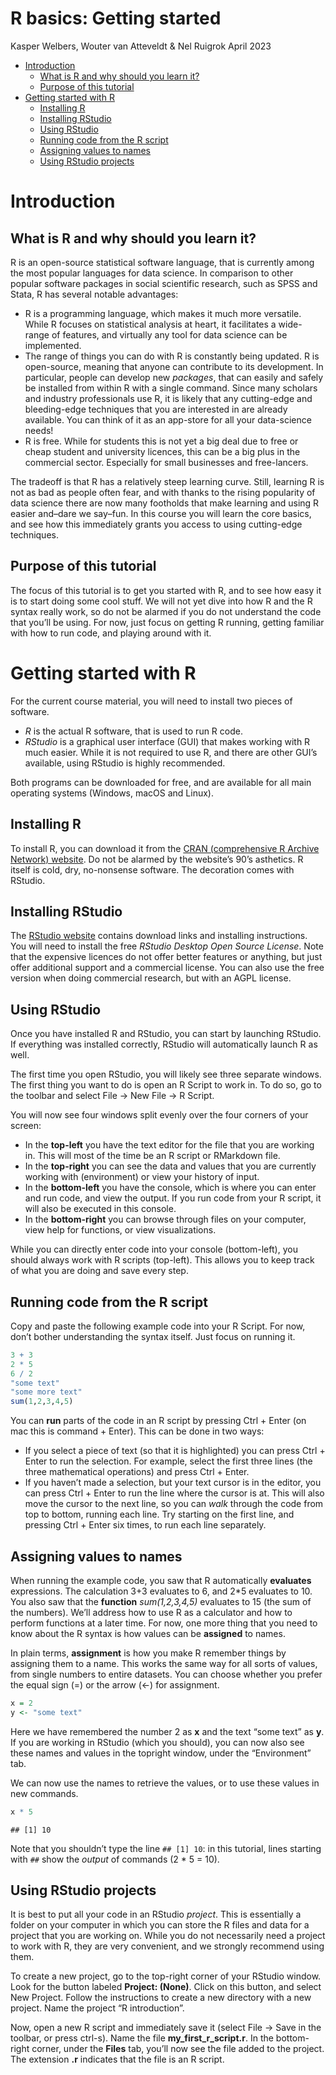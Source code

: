 R basics: Getting started
================
Kasper Welbers, Wouter van Atteveldt & Nel Ruigrok
April 2023

- [Introduction](#introduction)
  - [What is R and why should you learn
    it?](#what-is-r-and-why-should-you-learn-it)
  - [Purpose of this tutorial](#purpose-of-this-tutorial)
- [Getting started with R](#getting-started-with-r)
  - [Installing R](#installing-r)
  - [Installing RStudio](#installing-rstudio)
  - [Using RStudio](#using-rstudio)
  - [Running code from the R script](#running-code-from-the-r-script)
  - [Assigning values to names](#assigning-values-to-names)
  - [Using RStudio projects](#using-rstudio-projects)

# Introduction

## What is R and why should you learn it?

R is an open-source statistical software language, that is currently
among the most popular languages for data science. In comparison to
other popular software packages in social scientific research, such as
SPSS and Stata, R has several notable advantages:

- R is a programming language, which makes it much more versatile. While
  R focuses on statistical analysis at heart, it facilitates a
  wide-range of features, and virtually any tool for data science can be
  implemented.
- The range of things you can do with R is constantly being updated. R
  is open-source, meaning that anyone can contribute to its development.
  In particular, people can develop new *packages*, that can easily and
  safely be installed from within R with a single command. Since many
  scholars and industry professionals use R, it is likely that any
  cutting-edge and bleeding-edge techniques that you are interested in
  are already available. You can think of it as an app-store for all
  your data-science needs!
- R is free. While for students this is not yet a big deal due to free
  or cheap student and university licences, this can be a big plus in
  the commercial sector. Especially for small businesses and
  free-lancers.

The tradeoff is that R has a relatively steep learning curve. Still,
learning R is not as bad as people often fear, and with thanks to the
rising popularity of data science there are now many footholds that make
learning and using R easier and–dare we say–fun. In this course you will
learn the core basics, and see how this immediately grants you access to
using cutting-edge techniques.

## Purpose of this tutorial

The focus of this tutorial is to get you started with R, and to see how
easy it is to start doing some cool stuff. We will not yet dive into how
R and the R syntax really work, so do not be alarmed if you do not
understand the code that you’ll be using. For now, just focus on getting
R running, getting familiar with how to run code, and playing around
with it.

# Getting started with R

For the current course material, you will need to install two pieces of
software.

- *R* is the actual R software, that is used to run R code.
- *RStudio* is a graphical user interface (GUI) that makes working with
  R much easier. While it is not required to use R, and there are other
  GUI’s available, using RStudio is highly recommended.

Both programs can be downloaded for free, and are available for all main
operating systems (Windows, macOS and Linux).

## Installing R

To install R, you can download it from the [CRAN (comprehensive R
Archive Network) website](https://cran.r-project.org/). Do not be
alarmed by the website’s 90’s asthetics. R itself is cold, dry,
no-nonsense software. The decoration comes with RStudio.

## Installing RStudio

The [RStudio website](https://www.rstudio.com/) contains download links
and installing instructions. You will need to install the free *RStudio
Desktop Open Source License*. Note that the expensive licences do not
offer better features or anything, but just offer additional support and
a commercial license. You can also use the free version when doing
commercial research, but with an AGPL license.

## Using RStudio

Once you have installed R and RStudio, you can start by launching
RStudio. If everything was installed correctly, RStudio will
automatically launch R as well.

The first time you open RStudio, you will likely see three separate
windows. The first thing you want to do is open an R Script to work in.
To do so, go to the toolbar and select File -\> New File -\> R Script.

You will now see four windows split evenly over the four corners of your
screen:

- In the **top-left** you have the text editor for the file that you are
  working in. This will most of the time be an R script or RMarkdown
  file.
- In the **top-right** you can see the data and values that you are
  currently working with (environment) or view your history of input.
- In the **bottom-left** you have the console, which is where you can
  enter and run code, and view the output. If you run code from your R
  script, it will also be executed in this console.
- In the **bottom-right** you can browse through files on your computer,
  view help for functions, or view visualizations.

While you can directly enter code into your console (bottom-left), you
should always work with R scripts (top-left). This allows you to keep
track of what you are doing and save every step.

## Running code from the R script

Copy and paste the following example code into your R Script. For now,
don’t bother understanding the syntax itself. Just focus on running it.

``` r
3 + 3
2 * 5
6 / 2
"some text"
"some more text"
sum(1,2,3,4,5)
```

You can **run** parts of the code in an R script by pressing Ctrl +
Enter (on mac this is command + Enter). This can be done in two ways:

- If you select a piece of text (so that it is highlighted) you can
  press Ctrl + Enter to run the selection. For example, select the first
  three lines (the three mathematical operations) and press Ctrl +
  Enter.
- If you haven’t made a selection, but your text cursor is in the
  editor, you can press Ctrl + Enter to run the line where the cursor is
  at. This will also move the cursor to the next line, so you can *walk*
  through the code from top to bottom, running each line. Try starting
  on the first line, and pressing Ctrl + Enter six times, to run each
  line separately.

## Assigning values to names

When running the example code, you saw that R automatically
**evaluates** expressions. The calculation 3+3 evaluates to 6, and 2\*5
evaluates to 10. You also saw that the **function** *sum(1,2,3,4,5)*
evaluates to 15 (the sum of the numbers). We’ll address how to use R as
a calculator and how to perform functions at a later time. For now, one
more thing that you need to know about the R syntax is how values can be
**assigned** to names.

In plain terms, **assignment** is how you make R remember things by
assigning them to a name. This works the same way for all sorts of
values, from single numbers to entire datasets. You can choose whether
you prefer the equal sign (=) or the arrow (\<-) for assignment.

``` r
x = 2
y <- "some text"
```

Here we have remembered the number 2 as **x** and the text “some text”
as **y**. If you are working in RStudio (which you should), you can now
also see these names and values in the topright window, under the
“Environment” tab.

We can now use the names to retrieve the values, or to use these values
in new commands.

``` r
x * 5
```

    ## [1] 10

Note that you shouldn’t type the line `## [1] 10`: in this tutorial,
lines starting with `##` show the *output* of commands (2 \* 5 = 10).

## Using RStudio projects

It is best to put all your code in an RStudio *project*. This is
essentially a folder on your computer in which you can store the R files
and data for a project that you are working on. While you do not
necessarily need a project to work with R, they are very convenient, and
we strongly recommend using them.

To create a new project, go to the top-right corner of your RStudio
window. Look for the button labeled **Project: (None)**. Click on this
button, and select New Project. Follow the instructions to create a new
directory with a new project. Name the project “R introduction”.

Now, open a new R script and immediately save it (select File -\> Save
in the toolbar, or press ctrl-s). Name the file **my_first_r_script.r**.
In the bottom-right corner, under the **Files** tab, you’ll now see the
file added to the project. The extension **.r** indicates that the file
is an R script.
